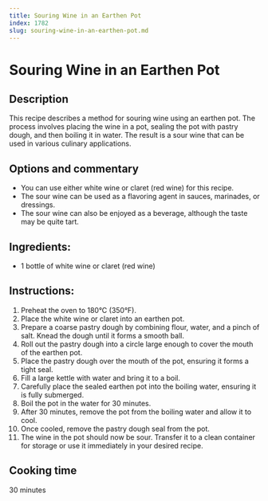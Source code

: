 ```yaml
---
title: Souring Wine in an Earthen Pot
index: 1782
slug: souring-wine-in-an-earthen-pot.md
---
```


# Souring Wine in an Earthen Pot

## Description
This recipe describes a method for souring wine using an earthen pot. The process involves placing the wine in a pot, sealing the pot with pastry dough, and then boiling it in water. The result is a sour wine that can be used in various culinary applications.

## Options and commentary
- You can use either white wine or claret (red wine) for this recipe.
- The sour wine can be used as a flavoring agent in sauces, marinades, or dressings.
- The sour wine can also be enjoyed as a beverage, although the taste may be quite tart.

## Ingredients:
- 1 bottle of white wine or claret (red wine)

## Instructions:
1. Preheat the oven to 180°C (350°F).
2. Place the white wine or claret into an earthen pot.
3. Prepare a coarse pastry dough by combining flour, water, and a pinch of salt. Knead the dough until it forms a smooth ball.
4. Roll out the pastry dough into a circle large enough to cover the mouth of the earthen pot.
5. Place the pastry dough over the mouth of the pot, ensuring it forms a tight seal.
6. Fill a large kettle with water and bring it to a boil.
7. Carefully place the sealed earthen pot into the boiling water, ensuring it is fully submerged.
8. Boil the pot in the water for 30 minutes.
9. After 30 minutes, remove the pot from the boiling water and allow it to cool.
10. Once cooled, remove the pastry dough seal from the pot.
11. The wine in the pot should now be sour. Transfer it to a clean container for storage or use it immediately in your desired recipe.

## Cooking time
30 minutes